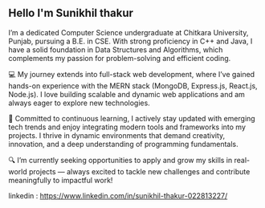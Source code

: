 <h2 align="left">Hello I'm Sunikhil thakur</h2>
I’m a dedicated Computer Science undergraduate at Chitkara University, Punjab, pursuing a B.E. in CSE.
With strong proficiency in C++ and Java, I have a solid foundation in Data Structures and Algorithms, which complements my passion for problem-solving and efficient coding.

💻 My journey extends into full-stack web development, where I’ve gained hands-on experience with the MERN stack (MongoDB, Express.js, React.js, Node.js). I love building scalable and dynamic web applications and am always eager to explore new technologies.

🚀 Committed to continuous learning, I actively stay updated with emerging tech trends and enjoy integrating modern tools and frameworks into my projects. I thrive in dynamic environments that demand creativity, innovation, and a deep understanding of programming fundamentals.

🔍 I’m currently seeking opportunities to apply and grow my skills in real-world projects — always excited to tackle new challenges and contribute meaningfully to impactful work!

linkedin : https://www.linkedin.com/in/sunikhil-thakur-022813227/
